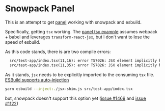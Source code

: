 # Snowpack Panel

This is an attempt to get [panel](https://github.com/mixpanel/panel/) working with snowpack and esbuild.

Specifically, getting `tsx` working. The [panel tsx example](https://github.com/mixpanel/panel/tree/master/examples/jsx) assumes webpack + babel and leverages `transform-react-jsx`, but I don't want to lose the speed of esbuild.

As this code stands, there is are two compile errors:

```txt
  src/test-app/index.tsx(11,16): error TS7026: JSX element implicitly has type 'any' because no interface 'JSX.IntrinsicElements' exists.
  src/test-app/index.tsx(11,35): error TS7026: JSX element implicitly has type 'any' because no interface 'JSX.IntrinsicElements' exists.
```

As it stands, `jsx` needs to be explicitly imported to the consuming `tsx` file. [ESBuild supports auto-injection](https://esbuild.github.io/api/#inject)

```sh
yarn esbuild --inject:./jsx-shim.js src/test-app/index.tsx
```

but, snowpack doesn't support this option yet ([issue #1469](https://github.com/snowpackjs/snowpack/discussions/1469) and [issue #1122](https://github.com/snowpackjs/snowpack/issues/1122))
